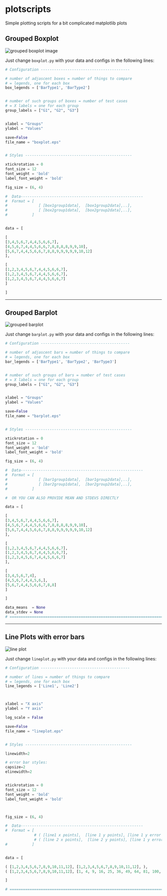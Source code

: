 # plotscripts
Simple plotting scripts for a bit complicated matplotlib plots

## Grouped Boxplot
![grouped boxplot image](https://github.com/ghoshbishakh/plotscripts/raw/master/images/boxplot.png)

Just change `boxplot.py` with your data and configs in the following lines:

```python
# Configuration ----------------------------------------

# number of adjascent boxes = number of things to compare
# = legends, one for each box
box_legends = ['BarType1', 'BarType2']


# number of such groups of boxes = number of test cases
# = X labels = one for each group
group_labels = ["G1", "G2", "G3"]


xlabel = "Groups"
ylabel = "Values"

save=False
file_name = "boxplot.eps"


# Styles ------------------------------------------------

xtickrotation = 0
font_size = 12
font_weight = 'bold'
label_font_weight = 'bold'

fig_size = (6, 4)

#  Data-------------------------------------------------------
#  Format = [
#              [ [box1group1data],  [box1group2data],..],
#              [ [box2group1data],  [box2group2data],..],
#           ]


data = [

[
[3,4,5,6,7,4,4,5,6,6,7],
[4,5,6,7,4,4,5,6,6,7,8,8,8,8,9,9,10],
[5,6,7,4,4,5,6,6,7,8,8,9,9,9,9,9,10,12]
],

[
[1,2,3,4,5,6,7,4,4,5,6,6,7],
[1,2,3,4,5,6,7,4,4,5,6,6,7],
[1,2,3,4,5,6,7,4,4,5,6,6,7]
]

]
```

---

## Grouped Barplot

![grouped barplot](https://github.com/ghoshbishakh/plotscripts/raw/master/images/barplot.png)

Just change `barplot.py` with your data and configs in the following lines:


```python
# Configuration ----------------------------------------

# number of adjascent bars = number of things to compare
# = legends, one for each box
bar_legends = ['BarType1', 'BarType2', 'BarType3']


# number of such groups of bars = number of test cases
# = X labels = one for each group
group_labels = ["G1", "G2", "G3"]


xlabel = "Groups"
ylabel = "Values"

save=False
file_name = "barplot.eps"


# Styles ------------------------------------------------

xtickrotation = 0
font_size = 12
font_weight = 'bold'
label_font_weight = 'bold'

fig_size = (6, 4)

#  Data-------------------------------------------------------
#  Format = [
#              [ [bar1group1data],  [bar1group2data],..],
#              [ [bar2group1data],  [bar2group2data],..],
#           ]

#  OR YOU CAN ALSO PROVIDE MEAN AND STDEVS DIRECTLY

data = [

[
[3,4,5,6,7,4,4,5,6,6,7],
[4,5,6,7,4,4,5,6,6,7,8,8,8,8,9,9,10],
[5,6,7,4,4,5,6,6,7,8,8,9,9,9,9,9,10,12]
],

[
[1,2,3,4,5,6,7,4,4,5,6,6,7],
[1,2,3,4,5,6,7,4,4,5,6,6,7],
[1,2,3,4,5,6,7,4,4,5,6,6,7]
],

[
[3,4,5,6,7,4],
[4,5,6,7,4,4,5,6,],
[5,6,7,4,4,5,6,6,7,8,8]
]

]

data_means  = None
data_stdev = None
# ==============================================================================================
```

---

## Line Plots with error bars

![line plot](https://github.com/ghoshbishakh/plotscripts/raw/master/images/lineplot.png)

Just change `lineplot.py` with your data and configs in the following lines:


```python
# Configuration ----------------------------------------

# number of lines = number of things to compare
# = legends, one for each box
line_legends = ['Line1', 'Line2']



xlabel = "X axis"
ylabel = "Y axis"

log_scale = False

save=False
file_name = "lineplot.eps"


# Styles ------------------------------------------------

linewidth=2

# error bar styles:
capsize=2
elinewidth=2


xtickrotation = 0
font_size = 12
font_weight = 'bold'
label_font_weight = 'bold'



fig_size = (6, 4)

#  Data-------------------------------------------------------
#  Format = [
             # ( [line1 x points],  [line 1 y points], [line 1 y error : Not required]),
             # ( [line 2 x points],  [line 2 y points], [line 1 y error : Not required]),
#           ]


data = [

( [1,2,3,4,5,6,7,8,9,10,11,12], [1,2,3,4,5,6,7,8,9,10,11,12], ),
( [1,2,3,4,5,6,7,8,9,10,11,12], [1, 4, 9, 16, 25, 36, 49, 64, 81, 100, 121, 144], [0.5, 1.0, 1.5, 2.0, 2.5, 3.0, 3.5, 4.0, 4.5, 5.0, 5.5, 6.0]),

]

# ==============================================================================================

```